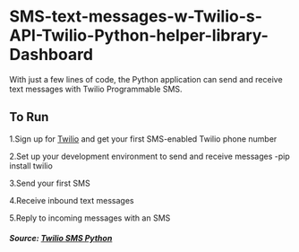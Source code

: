 # SMS-text-messages-w-Twilio-s-API-Twilio-Python-helper-library-Dashboard
With just a few lines of code, the Python application can send and receive text messages with Twilio Programmable SMS.

## To Run

1.Sign up for [Twilio](https://www.twilio.com/try-twilio) and get your first SMS-enabled Twilio phone number

2.Set up your development environment to send and receive messages
  -pip install twilio

3.Send your first SMS

4.Receive inbound text messages

5.Reply to incoming messages with an SMS


##### Source: [Twilio SMS Python](https://www.twilio.com/docs/sms/quickstart/python)
